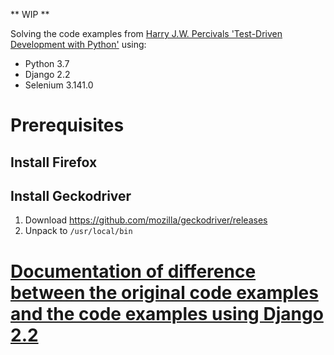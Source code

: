 ** WIP **

Solving the code examples from [Harry J.W. Percivals 'Test-Driven Development with Python'](https://www.obeythetestinggoat.com/pages/book.html) using:

- Python 3.7
- Django 2.2
- Selenium 3.141.0

# Prerequisites

## Install Firefox

## Install Geckodriver

1. Download https://github.com/mozilla/geckodriver/releases
2. Unpack to `/usr/local/bin`

# [Documentation of difference between the original code examples and the code examples using Django 2.2](differences_using_django_2_2.md)
